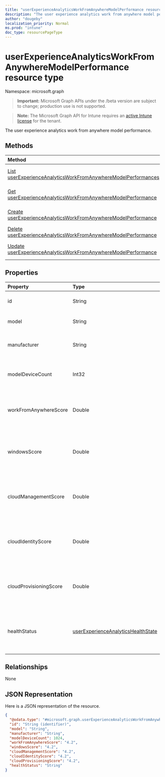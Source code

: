 ```yaml
---
title: "userExperienceAnalyticsWorkFromAnywhereModelPerformance resource type"
description: "The user experience analytics work from anywhere model performance."
author: "dougeby"
localization_priority: Normal
ms.prod: "intune"
doc_type: resourcePageType
---
```


# userExperienceAnalyticsWorkFromAnywhereModelPerformance resource type

Namespace: microsoft.graph

> **Important:** Microsoft Graph APIs under the /beta version are subject to change; production use is not supported.

> **Note:** The Microsoft Graph API for Intune requires an [active Intune license](https://go.microsoft.com/fwlink/?linkid=839381) for the tenant.

The user experience analytics work from anywhere model performance.

## Methods
|Method|Return Type|Description|
|:---|:---|:---|
|[List userExperienceAnalyticsWorkFromAnywhereModelPerformances](../api/intune-devices-userexperienceanalyticsworkfromanywheremodelperformance-list.md)|[userExperienceAnalyticsWorkFromAnywhereModelPerformance](../resources/intune-devices-userexperienceanalyticsworkfromanywheremodelperformance.md) collection|List properties and relationships of the [userExperienceAnalyticsWorkFromAnywhereModelPerformance](../resources/intune-devices-userexperienceanalyticsworkfromanywheremodelperformance.md) objects.|
|[Get userExperienceAnalyticsWorkFromAnywhereModelPerformance](../api/intune-devices-userexperienceanalyticsworkfromanywheremodelperformance-get.md)|[userExperienceAnalyticsWorkFromAnywhereModelPerformance](../resources/intune-devices-userexperienceanalyticsworkfromanywheremodelperformance.md)|Read properties and relationships of the [userExperienceAnalyticsWorkFromAnywhereModelPerformance](../resources/intune-devices-userexperienceanalyticsworkfromanywheremodelperformance.md) object.|
|[Create userExperienceAnalyticsWorkFromAnywhereModelPerformance](../api/intune-devices-userexperienceanalyticsworkfromanywheremodelperformance-create.md)|[userExperienceAnalyticsWorkFromAnywhereModelPerformance](../resources/intune-devices-userexperienceanalyticsworkfromanywheremodelperformance.md)|Create a new [userExperienceAnalyticsWorkFromAnywhereModelPerformance](../resources/intune-devices-userexperienceanalyticsworkfromanywheremodelperformance.md) object.|
|[Delete userExperienceAnalyticsWorkFromAnywhereModelPerformance](../api/intune-devices-userexperienceanalyticsworkfromanywheremodelperformance-delete.md)|None|Deletes a [userExperienceAnalyticsWorkFromAnywhereModelPerformance](../resources/intune-devices-userexperienceanalyticsworkfromanywheremodelperformance.md).|
|[Update userExperienceAnalyticsWorkFromAnywhereModelPerformance](../api/intune-devices-userexperienceanalyticsworkfromanywheremodelperformance-update.md)|[userExperienceAnalyticsWorkFromAnywhereModelPerformance](../resources/intune-devices-userexperienceanalyticsworkfromanywheremodelperformance.md)|Update the properties of a [userExperienceAnalyticsWorkFromAnywhereModelPerformance](../resources/intune-devices-userexperienceanalyticsworkfromanywheremodelperformance.md) object.|

## Properties
|Property|Type|Description|
|:---|:---|:---|
|id|String|The unique identifier of the user experience analytics model performance object.|
|model|String|The user experience work from anywhere's model name of the devices.|
|manufacturer|String|The user experience work from anywhere's manufacturer name of the devices.|
|modelDeviceCount|Int32|The user experience work from anywhere's devices count for the model. Valid values -2147483648 to 2147483647|
|workFromAnywhereScore|Double|The user experience work from anywhere overall score for the model. Valid values -1.79769313486232E+308 to 1.79769313486232E+308|
|windowsScore|Double|The user experience work from anywhere windows score for the model. Valid values -1.79769313486232E+308 to 1.79769313486232E+308|
|cloudManagementScore|Double|The user experience work from anywhere's cloud management score for the model. Valid values -1.79769313486232E+308 to 1.79769313486232E+308|
|cloudIdentityScore|Double|The user experience work from anywhere's cloud identity score for the model. Valid values -1.79769313486232E+308 to 1.79769313486232E+308|
|cloudProvisioningScore|Double|The user experience work from anywhere's cloud provisioning score for the model. Valid values -1.79769313486232E+308 to 1.79769313486232E+308|
|healthStatus|[userExperienceAnalyticsHealthState](../resources/intune-devices-userexperienceanalyticshealthstate.md)|The health state of the user experience analytics work from anywhere model. Possible values are: `unknown`, `insufficientData`, `needsAttention`, `meetingGoals`.|

## Relationships
None

## JSON Representation
Here is a JSON representation of the resource.
<!-- {
  "blockType": "resource",
  "keyProperty": "id",
  "@odata.type": "microsoft.graph.userExperienceAnalyticsWorkFromAnywhereModelPerformance"
}
-->
``` json
{
  "@odata.type": "#microsoft.graph.userExperienceAnalyticsWorkFromAnywhereModelPerformance",
  "id": "String (identifier)",
  "model": "String",
  "manufacturer": "String",
  "modelDeviceCount": 1024,
  "workFromAnywhereScore": "4.2",
  "windowsScore": "4.2",
  "cloudManagementScore": "4.2",
  "cloudIdentityScore": "4.2",
  "cloudProvisioningScore": "4.2",
  "healthStatus": "String"
}
```




